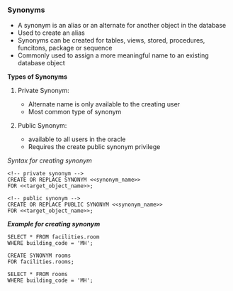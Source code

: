 ### Synonyms
- A synonym is an alias or an alternate for another object in the database
- Used to create an alias
- Synonyms can be created for tables, views, stored, procedures, funcitons, package or sequence
- Commonly used to assign a more meaningful name to an existing database object

**Types of Synonyms**
1. Private Synonym:
    - Alternate name is only available to the creating user
    - Most common type of synonym

2. Public Synonym:
    - available to all users in the oracle
    - Requires the create public synonym privilege

*Syntax for creating synonym*
```
<!-- private synonym -->
CREATE OR REPLACE SYNONYM <<synonym_name>>
FOR <<target_object_name>>;

<!-- public synonym -->
CREATE OR REPLACE PUBLIC SYNONYM <<synonym_name>>
FOR <<target_object_name>>;
```
***Example for creating synonym***
```
SELECT * FROM facilities.room
WHERE building_code = 'MH';

CREATE SYNONYM rooms 
FOR facilities.rooms;

SELECT * FROM rooms
WHERE building_code = 'MH';
```
